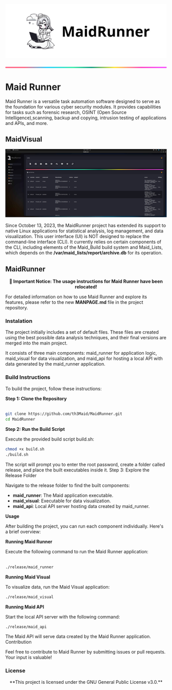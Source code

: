 ![banner](maid_docs/images/maid.png)

![banner](maid_docs/images/lineBar.png)

# Maid Runner

Maid Runner is a versatile task automation software designed to serve
as the foundation for various cyber security modules. It provides
capabilities for tasks such as forensic research, OSINT (Open Source 
Intelligence),scanning, backup and copying, intrusion testing of 
applications and APIs, and more.


## MaidVisual

![maid_visual](maid_docs/images/maid_ui.png)

Since October 13, 2023, the MaidRunner project has extended its support to
native Linux applications for statistical analysis, log management,
and data visualization. This user interface (UI) is NOT designed to
replace the command-line interface (CLI). It currently relies on certain 
components of the CLI, including elements of the Maid_Build build system 
and Maid_Lists, which depends on the **/var/maid_lists/report/archive.db**
for its operation.

## MaidRunner

<center>
    <b>
        🚨 Important Notice: The usage instructions for Maid Runner have 
        been relocated!
    </b>
</center>

For detailed information on how to use Maid Runner and explore its features, 
please refer to the new **MANPAGE.md** file in the project repository.

### Instalation

The project initially includes a set of default files. These files
are created using the best possible data analysis techniques, and
their final versions are merged into the main project.

It consists of three main components: maid_runner for application logic, 
maid_visual for data visualization, and maid_api for hosting a local API with 
data generated by the maid_runner application.

### Build Instructions

To build the project, follow these instructions:

**Step 1: Clone the Repository**

```bash

git clone https://github.com/th3Maid/MaidRunner.git
cd MaidRunner

```

**Step 2: Run the Build Script**

Execute the provided build script build.sh:

```bash
chmod +x build.sh
./build.sh

```

The script will prompt you to enter the root password, create a folder called release, and place the built executables inside it.
Step 3: Explore the Release Folder

Navigate to the release folder to find the built components:

* **maid_runner**: The Maid application executable.
* **maid_visual**: Executable for data visualization.
* **maid_api**: Local API server hosting data created by maid_runner.

**Usage**

After building the project, you can run each component individually. Here's a brief overview:

**Running Maid Runner**

Execute the following command to run the Maid Runner application:

```bash

./release/maid_runner

```

**Running Maid Visual**

To visualize data, run the Maid Visual application:

```bash
./release/maid_visual
```

**Running Maid API**

Start the local API server with the following command:

```bash
./release/maid_api
```

The Maid API will serve data created by the Maid Runner application.
Contribution

Feel free to contribute to Maid Runner by submitting issues or pull requests. Your input is valuable!

### License

<center>
**This project is licensed under the GNU General Public License
v3.0.**</center>
